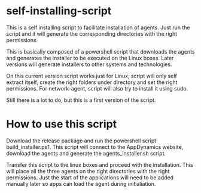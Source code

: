 # self-installing-script
This is a self installing script to facilitate installation of agents. Just run the script and it will generate the corresponding directories with the right permissions.

This is basically composed of a powershell script that downloads the agents and generates the installer to be executed on the Linux boxes. Later versions will generate installers to other systems and technologies.

On this current version script works just for Linux, script will only self extract itself, create the right folders under <appdynamics-home> directory and set the right permissions. For network-agent, script will also try to install it using sudo.

Still there is a lot to do, but this is a first version of the script.

# How to use this script

Download the release package and run the powershell script build_installer.ps1. This script will connect to the AppDynamics website, download the agents and generate the agents_installer.sh script.

Transfer this script to the linux boxes and proceed with the installation. This will place all the three agents on the right directories with the right permissions. Just the start of the applications will need to be added manually later so apps can load the agent during initialiation.
